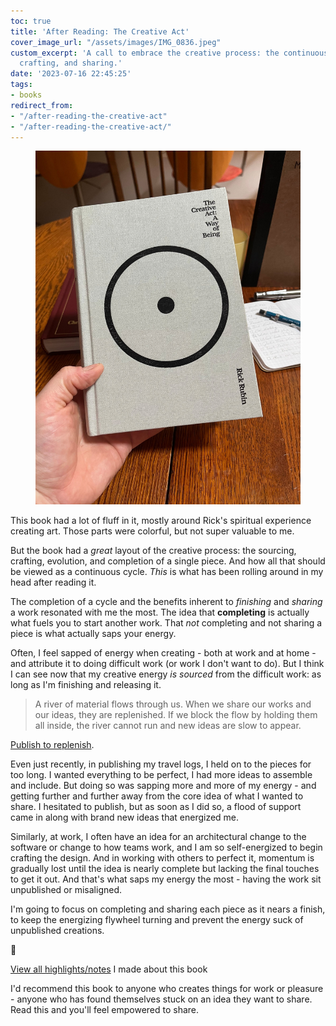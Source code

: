 ```yaml
---
toc: true
title: 'After Reading: The Creative Act'
cover_image_url: "/assets/images/IMG_0836.jpeg"
custom_excerpt: 'A call to embrace the creative process: the continuous cycle of sourcing,
  crafting, and sharing.'
date: '2023-07-16 22:45:25'
tags:
- books
redirect_from:
- "/after-reading-the-creative-act"
- "/after-reading-the-creative-act/"
---
```


<figure class="kg-card kg-image-card"><img src="/assets/images/IMG_0836.jpeg" /></figure>

This book had a lot of fluff in it, mostly around Rick's spiritual experience creating art. Those parts were colorful, but not super valuable to me.

But the book had a _great_ layout of the creative process: the sourcing, crafting, evolution, and completion of a single piece. And how all that should be viewed as a continuous cycle. _This_ is what has been rolling around in my head after reading it.

The completion of a cycle and the benefits inherent to _finishing_ and _sharing_ a work resonated with me the most. The idea that **completing** is actually what fuels you to start another work. That _not_ completing and not sharing a piece is what actually saps your energy.

Often, I feel sapped of energy when creating - both at work and at home - and attribute it to doing difficult work (or work I don't want to do). But I think I can see now that my creative energy _is sourced_ from the difficult work: as long as I'm finishing and releasing it.

> A river of material flows through us. When we share our works and our ideas, they are replenished. If we block the flow by holding them all inside, the river cannot run and new ideas are slow to appear.

[Publish to replenish](https://notes.joshbeckman.org/notes/510114372).

Even just recently, in publishing my travel logs, I held on to the pieces for too long. I wanted everything to be perfect, I had more ideas to assemble and include. But doing so was sapping more and more of my energy - and getting further and further away from the core idea of what I wanted to share. I hesitated to publish, but as soon as I did so, a flood of support came in along with brand new ideas that energized me.

Similarly, at work, I often have an idea for an architectural change to the software or change to how teams work, and I am so self-energized to begin crafting the design. And in working with others to perfect it, momentum is gradually lost until the idea is nearly complete but lacking the final touches to get it out. And that's what saps my energy the most - having the work sit unpublished or misaligned.

I'm going to focus on completing and sharing each piece as it nears a finish, to keep the energizing flywheel turning and prevent the energy suck of unpublished creations.

🍃

[View all highlights/notes](https://notes.joshbeckman.org/sources/#26504096) I made about this book

I'd recommend this book to anyone who creates things for work or pleasure - anyone who has found themselves stuck on an idea they want to share. Read this and you'll feel empowered to share.

